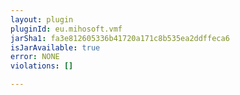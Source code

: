 ```yaml
---
layout: plugin
pluginId: eu.mihosoft.vmf
jarSha1: fa3e812605336b41720a171c8b535ea2ddffeca6
isJarAvailable: true
error: NONE
violations: []

---
```


